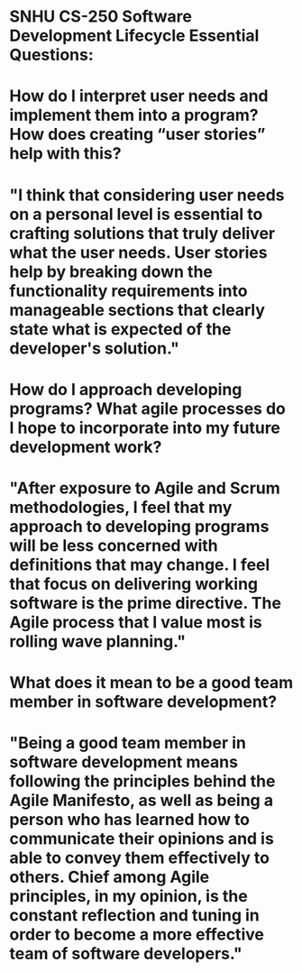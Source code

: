 # SNHU CS-250 Software Development Lifecycle Essential Questions:
# How do I interpret user needs and implement them into a program? How does creating “user stories” help with this?
# "I think that considering user needs on a personal level is essential to crafting solutions that truly deliver what the user needs. User stories help by breaking down the functionality requirements into manageable sections that clearly state what is expected of the developer's solution."
# How do I approach developing programs? What agile processes do I hope to incorporate into my future development work?
# "After exposure to Agile and Scrum methodologies, I feel that my approach to developing programs will be less concerned with definitions that may change. I feel that focus on delivering working software is the prime directive. The Agile process that I value most is rolling wave planning." 
# What does it mean to be a good team member in software development?
# "Being a good team member in software development means following the principles behind the Agile Manifesto, as well as being a person who has learned how to communicate their opinions and is able to convey them effectively to others. Chief among Agile principles, in my opinion, is the constant reflection and tuning in order to become a more effective team of software developers."
